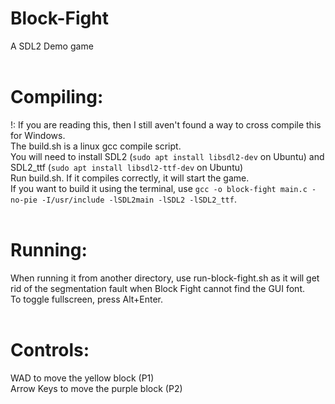 # Block-Fight
A SDL2 Demo game<br>
<br>
# Compiling:
!: If you are reading this, then I still aven't found a way to cross compile this for Windows.<br>
The build.sh is a linux gcc compile script.<br>
You will need to install SDL2 (`sudo apt install libsdl2-dev` on Ubuntu) and SDL2_ttf (`sudo apt install libsdl2-ttf-dev` on Ubuntu)<br>
Run build.sh. If it compiles correctly, it will start the game.<br>
If you want to build it using the terminal, use `gcc -o block-fight main.c -no-pie -I/usr/include -lSDL2main -lSDL2 -lSDL2_ttf`.<br>
<br>
# Running:
When running it from another directory, use run-block-fight.sh as it will get rid of the segmentation fault when Block Fight cannot find the GUI font.<br>
To toggle fullscreen, press Alt+Enter.<br>
<br>
# Controls:
WAD to move the yellow block (P1)<br>
Arrow Keys to move the purple block (P2)<br>
